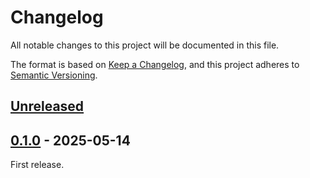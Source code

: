 # Changelog

All notable changes to this project will be documented in this file.

The format is based on [Keep a Changelog](https://keepachangelog.com/en/1.1.0/),
and this project adheres to [Semantic Versioning](https://semver.org/spec/v2.0.0.html).

## [Unreleased]

## [0.1.0] - 2025-05-14

First release.

[Unreleased]: https://github.com/lizhineng/vehicle-license-china/compare/v0.1.0...HEAD
[0.1.0]: https://github.com/lizhineng/vehicle-license-china/releases/tag/v0.1.0
